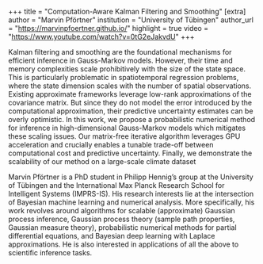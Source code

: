 +++
title = "Computation-Aware Kalman Filtering and Smoothing"
[extra]
author = "Marvin Pförtner"
institution = "University of Tübingen"
author_url = "https://marvinpfoertner.github.io/"
highlight = true
video = "https://www.youtube.com/watch?v=0tG2eJakvdU"
+++

Kalman filtering and smoothing are the foundational mechanisms for efficient inference in Gauss-Markov models. However, their time and memory complexities scale prohibitively with the size of the state space. This is particularly problematic in spatiotemporal regression problems, where the state dimension scales with the number of spatial observations. Existing approximate frameworks leverage low-rank approximations of the covariance matrix. But since they do not model the error introduced by the computational approximation, their predictive uncertainty estimates can be overly optimistic. In this work, we propose a probabilistic numerical method for inference in high-dimensional Gauss-Markov models which mitigates these scaling issues. Our matrix-free iterative algorithm leverages GPU acceleration and crucially enables a tunable trade-off between computational cost and predictive uncertainty. Finally, we demonstrate the scalability of our method on a large-scale climate dataset

Marvin Pförtner is a PhD student in Philipp Hennig’s group at the University of Tübingen and the International Max Planck Research School for Intelligent Systems (IMPRS-IS). His research interests lie at the intersection of Bayesian machine learning and numerical analysis. More specifically, his work revolves around algorithms for scalable (approximate) Gaussian process inference, Gaussian process theory (sample path properties, Gaussian measure theory), probabilistic numerical methods for partial differential equations, and Bayesian deep learning with Laplace approximations. He is also interested in applications of all the above to scientific inference tasks.